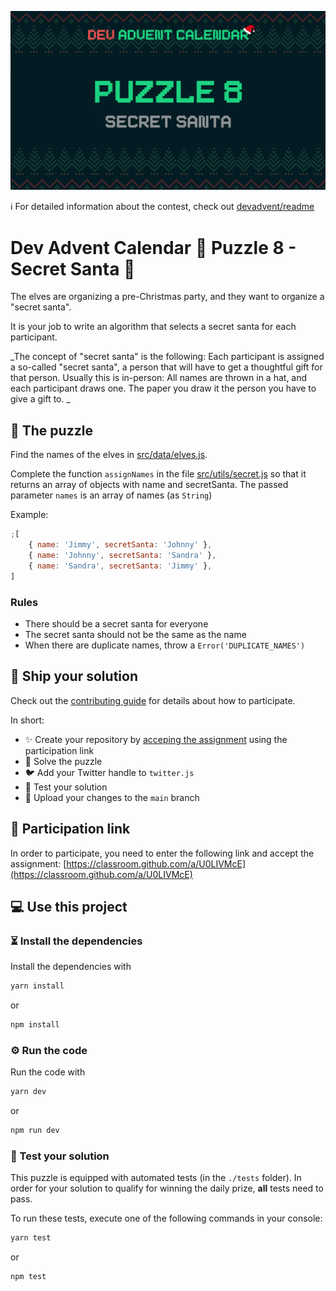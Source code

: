 ![](README.cover.jpg)

ℹ️ For detailed information about the contest, check out [devadvent/readme](https://github.com/devadvent/readme/)

# Dev Advent Calendar 🎅 Puzzle 8 - Secret Santa 🤫

The elves are organizing a pre-Christmas party, and they want to organize a "secret santa".

It is your job to write an algorithm that selects a secret santa for each participant.

_The concept of "secret santa" is the following: Each participant is assigned a so-called "secret santa", a person that will have to get a thoughtful gift for that person.
Usually this is in-person: All names are thrown in a hat, and each participant draws one. The paper you draw it the person you have to give a gift to. _

## 🧩 The puzzle

Find the names of the elves in [src/data/elves.js](src/data/elves.js).

Complete the function `assignNames` in the file [src/utils/secret.js](src/utils/secret.js) so that it returns an array of objects with name and secretSanta. The passed parameter `names` is an array of names (as `String`)

Example:

```javascript
;[
    { name: 'Jimmy', secretSanta: 'Johnny' },
    { name: 'Johnny', secretSanta: 'Sandra' },
    { name: 'Sandra', secretSanta: 'Jimmy' },
]
```

### Rules

-   There should be a secret santa for everyone
-   The secret santa should not be the same as the name
-   When there are duplicate names, throw a `Error('DUPLICATE_NAMES')`

## 🚢 Ship your solution

Check out the [contributing guide](https://github.com/devadvent/readme/blob/main/CONTRIBUTING.md) for details about how to participate.

In short:

-   ✨ Create your repository by [acceping the assignment](https://classroom.github.com/a/U0LIVMcE) using the participation link
-   🧩 Solve the puzzle
-   🐦 Add your Twitter handle to `twitter.js`
-   🤖 Test your solution
-   🚀 Upload your changes to the `main` branch

## 🔗 Participation link

In order to participate, you need to enter the following link and accept the assignment:
[https://classroom.github.com/a/U0LIVMcE](https://classroom.github.com/a/U0LIVMcE)

## 💻 Use this project

### ⏳ Install the dependencies

Install the dependencies with

```bash
yarn install
```

or

```bash
npm install
```

### ⚙️ Run the code

Run the code with

```bash
yarn dev
```

or

```bash
npm run dev
```

### 🤖 Test your solution

This puzzle is equipped with automated tests (in the `./tests` folder). In order for your solution to qualify for winning the daily prize, **all** tests need to pass.

To run these tests, execute one of the following commands in your console:

```bash
yarn test
```

or

```bash
npm test
```
